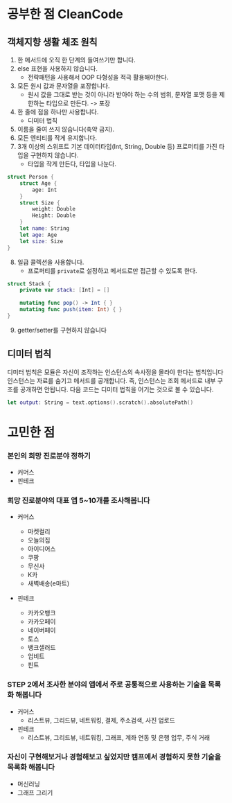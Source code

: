 # 공부한 점 CleanCode

## 객체지향 생활 체조 원칙
1. 한 메서드에 오직 한 단계의 들여쓰기만 합니다.
2. else 표현을 사용하지 않습니다.
	- 전략패턴을 사용해서 OOP 다형성을 적극 활용해야한다.
3. 모든 원시 값과 문자열을 포장합니다.
	- 원시 값을 그대로 받는 것이 아니라 받아야 하는 수의 범위, 문자열 포맷 등을 제한하는 타입으로 만든다. -> 포장
4. 한 줄에 점을 하나만 사용합니다.
	- 디미터 법칙
5. 이름을 줄여 쓰지 않습니다(축약 금지).
6. 모든 엔티티를 작게 유지합니다.
7. 3개 이상의 스위프트 기본 데이터타입(Int, String, Double 등) 프로퍼티를 가진 타입을 구현하지 않습니다.
	- 타입을 작게 만든다, 타입을 나눈다.

```swift
struct Person {
	struct Age {
		age: Int
	}
	struct Size {
		weight: Double
		Height: Double
	}
	let name: String
	let age: Age
	let size: Size
}
```
8. 일급 콜렉션을 사용합니다.
	- 프로퍼티를 `private`로 설정하고 메서드로만 접근할 수 있도록 한다.

```swift 
struct Stack {
	private var stack: [Int] = []
	
	mutating func pop() -> Int { }
	mutating func push(item: Int) { }
}
```
9. getter/setter를 구현하지 않습니다


## 디미터 법칙
디미터 법칙은 모듈은 자신이 조작하는 인스턴스의 속사정을 몰라야 한다는 법칙입니다
인스턴스는 자료를 숨기고 메서드를 공개합니다. 즉, 인스턴스는 조회 메서드로 내부 구조를 공개하면 안됩니다.
다음 코드는 디미터 법칙을 어기는 것으로 볼 수 있습니다.

```swift
let output: String = text.options().scratch().absolutePath()
```


# 고민한 점

### 본인의 희망 진로분야 정하기

- 커머스
- 핀테크
 
### 희망 진로분야의 대표 앱 5~10개를 조사해봅니다

- 커머스
    - 마켓컬리
    - 오늘의집
    - 아이디어스
    - 쿠팡
    - 무신사
    - K카
    - 새벽배송(e마트)

- 핀테크
    - 카카오뱅크
    - 카카오페이
    - 네이버페이
    - 토스
    - 뱅크샐러드
    - 업비트
    - 핀트

### STEP 2에서 조사한 분야의 앱에서 주로 공통적으로 사용하는 기술을 목록화 해봅니다

- 커머스
    - 리스트뷰, 그리드뷰, 네트워킹, 결제, 주소검색, 사진 업로드
- 핀테크
    - 리스트뷰, 그리드뷰, 네트워킹, 그래프, 계좌 연동 및 은행 업무, 주식 거래

### 자신이 구현해보거나 경험해보고 싶었지만 캠프에서 경험하지 못한 기술을 목록화 해봅니다

- 머신러닝
- 그래프 그리기

